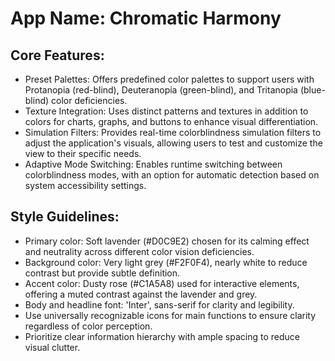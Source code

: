 # **App Name**: Chromatic Harmony

## Core Features:

- Preset Palettes: Offers predefined color palettes to support users with Protanopia (red-blind), Deuteranopia (green-blind), and Tritanopia (blue-blind) color deficiencies.
- Texture Integration: Uses distinct patterns and textures in addition to colors for charts, graphs, and buttons to enhance visual differentiation.
- Simulation Filters: Provides real-time colorblindness simulation filters to adjust the application's visuals, allowing users to test and customize the view to their specific needs.
- Adaptive Mode Switching: Enables runtime switching between colorblindness modes, with an option for automatic detection based on system accessibility settings.

## Style Guidelines:

- Primary color: Soft lavender (#D0C9E2) chosen for its calming effect and neutrality across different color vision deficiencies.
- Background color: Very light grey (#F2F0F4), nearly white to reduce contrast but provide subtle definition.
- Accent color: Dusty rose (#C1A5A8) used for interactive elements, offering a muted contrast against the lavender and grey.
- Body and headline font: 'Inter', sans-serif for clarity and legibility.
- Use universally recognizable icons for main functions to ensure clarity regardless of color perception.
- Prioritize clear information hierarchy with ample spacing to reduce visual clutter.